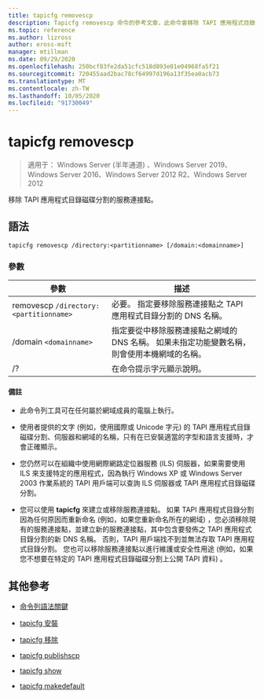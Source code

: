 ```yaml
---
title: tapicfg removescp
description: Tapicfg removescp 命令的參考文章，此命令會移除 TAPI 應用程式目錄分割的服務連接點。
ms.topic: reference
ms.author: lizross
author: eross-msft
manager: mtillman
ms.date: 09/29/2020
ms.openlocfilehash: 250bcf83fe2da51cfc518d893e01e04968fa5f21
ms.sourcegitcommit: 720455aad2bac78cf64997d196a13f35ea0acb73
ms.translationtype: MT
ms.contentlocale: zh-TW
ms.lasthandoff: 10/05/2020
ms.locfileid: "91730049"
---
```

# <a name="tapicfg-removescp"></a>tapicfg removescp

> 適用于： Windows Server (半年通道) 、Windows Server 2019、Windows Server 2016、Windows Server 2012 R2、Windows Server 2012

移除 TAPI 應用程式目錄磁碟分割的服務連接點。

## <a name="syntax"></a>語法

```
tapicfg removescp /directory:<partitionname> [/domain:<domainname>]
```

### <a name="parameters"></a>參數

| 參數 | 描述 |
|--|--|
| removescp `/directory:<partitionname>` | 必要。 指定要移除服務連接點之 TAPI 應用程式目錄分割的 DNS 名稱。 |
| /domain `<domainname>` | 指定要從中移除服務連接點之網域的 DNS 名稱。 如果未指定功能變數名稱，則會使用本機網域的名稱。 |
| /? | 在命令提示字元顯示說明。 |

#### <a name="remarks"></a>備註

- 此命令列工具可在任何屬於網域成員的電腦上執行。

- 使用者提供的文字 (例如，使用國際或 Unicode 字元) 的 TAPI 應用程式目錄磁碟分割、伺服器和網域的名稱，只有在已安裝適當的字型和語言支援時，才會正確顯示。

- 您仍然可以在組織中使用網際網路定位器服務 (ILS) 伺服器，如果需要使用 ILS 來支援特定的應用程式，因為執行 Windows XP 或 Windows Server 2003 作業系統的 TAPI 用戶端可以查詢 ILS 伺服器或 TAPI 應用程式目錄磁碟分割。

- 您可以使用 **tapicfg** 來建立或移除服務連接點。 如果 TAPI 應用程式目錄分割因為任何原因而重新命名 (例如，如果您重新命名所在的網域) ，您必須移除現有的服務連接點，並建立新的服務連接點，其中包含要發佈之 TAPI 應用程式目錄分割的新 DNS 名稱。 否則，TAPI 用戶端找不到並無法存取 TAPI 應用程式目錄分割。 您也可以移除服務連接點以進行維護或安全性用途 (例如，如果您不想要在特定的 TAPI 應用程式目錄磁碟分割上公開 TAPI 資料) 。

## <a name="additional-references"></a>其他參考

- [命令列語法關鍵](command-line-syntax-key.md)

- [tapicfg 安裝](tapicfg-install.md)

- [tapicfg 移除](tapicfg-remove.md)

- [tapicfg publishscp](tapicfg-publishscp.md)

- [tapicfg show](tapicfg-show.md)

- [tapicfg makedefault](tapicfg-makedefault.md)